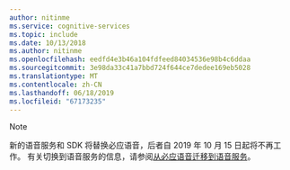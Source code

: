 ```yaml
---
author: nitinme
ms.service: cognitive-services
ms.topic: include
ms.date: 10/13/2018
ms.author: nitinme
ms.openlocfilehash: eedfd4e3b46a104fdfeed84034536e98b4c6ddaa
ms.sourcegitcommit: 3e98da33c41a7bbd724f644ce7dedee169eb5028
ms.translationtype: MT
ms.contentlocale: zh-CN
ms.lasthandoff: 06/18/2019
ms.locfileid: "67173235"
---
```

> [!NOTE] 
> 新的语音服务和 SDK 将替换必应语音，后者自 2019 年 10 月 15 日起将不再工作。 有关切换到语音服务的信息，请参阅[从必应语音迁移到语音服务](../articles/cognitive-services/Speech-Service/how-to-migrate-from-bing-speech.md)。
